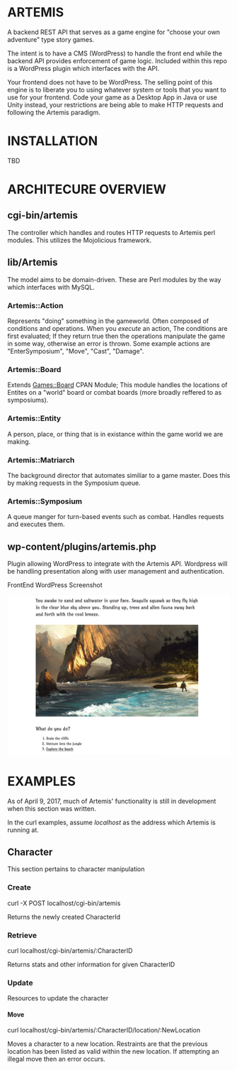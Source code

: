 # ARTEMIS

A backend REST API that serves as a game engine for "choose your own adventure" type story games.

The intent is to have a CMS (WordPress) to handle the front end while the backend API
provides enforcement of game logic. Included within this repo is a WordPress plugin which interfaces
with the API.

Your frontend does not have to be WordPress. The selling point of this engine is to liberate you to
using whatever system or tools that you want to use for your frontend. Code your game as a Desktop
App in Java or use Unity instead, your restrictions are being able to make HTTP requests and
following the Artemis paradigm.

# INSTALLATION

TBD

# ARCHITECURE OVERVIEW

## cgi-bin/artemis

The controller which handles and routes HTTP requests to Artemis perl modules. This utilizes the Mojolicious framework. 

## lib/Artemis

The model aims to be domain-driven. These are Perl modules by the way which interfaces with MySQL.

### Artemis::Action

Represents "doing" something in the gameworld. Often composed of conditions and operations. When you _execute_ an action,
The conditions are first evaluated; If they return true then the operations manipulate the game in some way, otherwise
an error is thrown. Some example actions are "EnterSymposium", "Move", "Cast", "Damage".

### Artemis::Board

Extends [Games::Board](http://search.cpan.org/~rjbs/Games-Board/lib/Games/Board.pm) CPAN Module; This module handles
the locations of Entites on a "world" board or combat boards (more broadly reffered to as symposiums).

### Artemis::Entity

A person, place, or thing that is in existance within the game world we are making.

### Artemis::Matriarch

The background director that automates similiar to a game master. Does this by making requests in the Symposium queue.

### Artemis::Symposium

A queue manger for turn-based events such as combat. Handles requests and executes them.

## wp-content/plugins/artemis.php

Plugin allowing WordPress to integrate with the Artemis API. Wordpress will be handling presentation
along with user management and authentication.

FrontEnd WordPress Screenshot

![A screenshot of the front end](images/FrontEnd_ScreenShot.png "WordPress ScreenShot")

# EXAMPLES

As of April 9, 2017, much of Artemis' functionality is still in development when this section was written.

In the curl examples, assume _localhost_ as the address which Artemis is running at.

## Character

This section pertains to character manipulation

### Create

  curl -X POST localhost/cgi-bin/artemis

Returns the newly created CharacterId

### Retrieve

  curl localhost/cgi-bin/artemis/:CharacterID

Returns stats and other information for given CharacterID

### Update

Resources to update the character

#### Move

  curl localhost/cgi-bin/artemis/:CharacterID/location/:NewLocation

Moves a character to a new location. Restraints are that the previous location has been listed as valid
within the new location. If attempting an illegal move then an error occurs.



